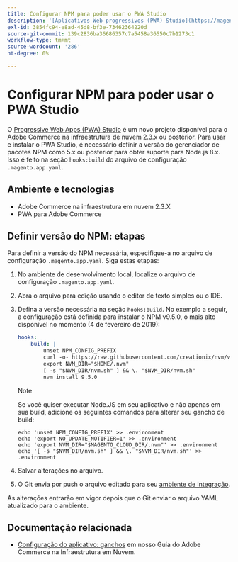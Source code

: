 ```yaml
---
title: Configurar NPM para poder usar o PWA Studio
description: '[Aplicativos Web progressivos (PWA) Studio](https://magento.github.io/pwa-studio/) é um novo projeto disponível para o Adobe Commerce na infraestrutura em nuvem 2.3.x ou posterior. Para usar e instalar o PWA Studio, é necessário definir a versão do gerenciador de pacotes NPM como 5.x ou posterior para obter suporte para Node.js 8.x. Isso é feito na seção "hooks:build" do arquivo de configuração ".magento.app.yaml".'
exl-id: 3854fc94-e8ad-45d8-bf3e-73462364220d
source-git-commit: 139c2836ba36686357c7a5458a36550c7b1273c1
workflow-type: tm+mt
source-wordcount: '286'
ht-degree: 0%

---
```


# Configurar NPM para poder usar o PWA Studio

O [Progressive Web Apps (PWA) Studio](https://magento.github.io/pwa-studio/) é um novo projeto disponível para o Adobe Commerce na infraestrutura de nuvem 2.3.x ou posterior. Para usar e instalar o PWA Studio, é necessário definir a versão do gerenciador de pacotes NPM como 5.x ou posterior para obter suporte para Node.js 8.x. Isso é feito na seção `hooks:build` do arquivo de configuração `.magento.app.yaml`.

## Ambiente e tecnologias

* Adobe Commerce na infraestrutura em nuvem 2.3.X
* PWA para Adobe Commerce

## Definir versão do NPM: etapas

Para definir a versão do NPM necessária, especifique-a no arquivo de configuração `.magento.app.yaml`. Siga estas etapas:

1. No ambiente de desenvolvimento local, localize o arquivo de configuração `.magento.app.yaml`.
1. Abra o arquivo para edição usando o editor de texto simples ou o IDE.
1. Defina a versão necessária na seção `hooks:build`. No exemplo a seguir, a configuração está definida para instalar o NPM v9.5.0, o mais alto disponível no momento (4 de fevereiro de 2019):

   ```yaml
   hooks:
       build: |
           unset NPM_CONFIG_PREFIX
           curl -o- https://raw.githubusercontent.com/creationix/nvm/v0.33.8/install.sh | bash
           export NVM_DIR="$HOME/.nvm"
           [ -s "$NVM_DIR/nvm.sh" ] && \. "$NVM_DIR/nvm.sh"
           nvm install 9.5.0
   ```

   >[!NOTE]
   >
   >Se você quiser executar Node.JS em seu aplicativo e não apenas em sua build, adicione os seguintes comandos para alterar seu gancho de build:
   > 
   > ```
   > echo 'unset NPM_CONFIG_PREFIX' >> .environment
   > echo 'export NO_UPDATE_NOTIFIER=1' >> .environment
   > echo 'export NVM_DIR="$MAGENTO_CLOUD_DIR/.nvm"' >> .environment
   > echo '[ -s "$NVM_DIR/nvm.sh" ] && \. "$NVM_DIR/nvm.sh"' >> .environment
   > ```

1. Salvar alterações no arquivo.
1. O Git envia por push o arquivo editado para seu [ambiente de integração](https://experienceleague.adobe.com/pt-br/docs/experience-cloud-kcs/kbarticles/ka-27242).

As alterações entrarão em vigor depois que o Git enviar o arquivo YAML atualizado para o ambiente.

## Documentação relacionada

* [Configuração do aplicativo: ganchos](https://experienceleague.adobe.com/docs/commerce-cloud-service/user-guide/configure/app/properties/hooks-property.html?lang=pt-BR) em nosso Guia do Adobe Commerce na Infraestrutura em Nuvem.
